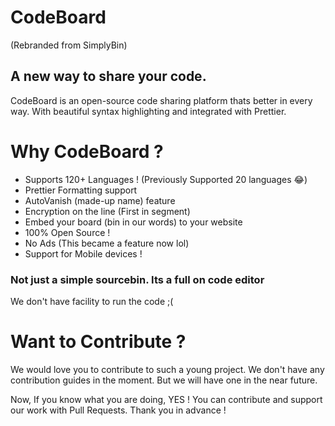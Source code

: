 # CodeBoard

(Rebranded from SimplyBin)

## A new way to share your code.

CodeBoard is an open-source code sharing platform thats better in every way.
With beautiful syntax highlighting and integrated with Prettier.

# Why CodeBoard ?

- Supports 120+ Languages ! (Previously Supported 20 languages 😂)
- Prettier Formatting support
- AutoVanish (made-up name) feature
- Encryption on the line (First in segment)
- Embed your board (bin in our words) to your website
- 100% Open Source !
- No Ads (This became a feature now lol)
- Support for Mobile devices !

### Not just a simple sourcebin. Its a full on code editor

We don't have facility to run the code ;(

# Want to Contribute ?

We would love you to contribute to such a young project. We don't have any contribution guides in the moment. But we will have one in the near future.

Now, If you know what you are doing, YES ! You can contribute and support our work with Pull Requests. Thank you in advance !
